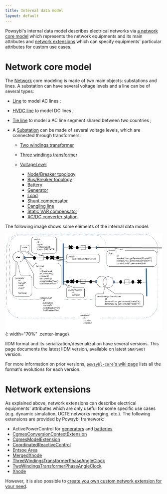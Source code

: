 ```yaml
---
title: Internal data model
layout: default
---
```


Powsybl's internal data model describes electrical networks via [a network core model](#network-core-model) which represents the network equipments
and its main attributes and [network extensions](#network-extensions) which can specify equipments' particular attributes for custom use cases.

# Network core model

The [Network](network.md) core modeling is made of two main objects: substations and lines. A substation can have several voltage levels and a line can be of several types:

- [Line](line.md) to model AC lines ;
- [HVDC line](hvdcLine.md) to model DC lines ;
- [Tie line](tieLine.md) to model a AC line segment shared between two countries ;

- A [Substation](substation.md) can be made of several voltage levels, which are connected through transformers:

    - [Two windings transformer](twoWindingsTransformer.md)

    - [Three windings transformer](threeWindingsTransformer.md)

    - [VoltageLevel](voltageLevel.md)
        - [Node/Breaker topology](../../todo.md)
        - [Bus/Breaker topology](../../todo.md)
        - [Battery](battery.md)
        - [Generator](generator.md)
        - [Load](load.md)
        - [Shunt compensator](shuntCompensator.md)
        - [Dangling line](danglingLine.md)
        - [Static VAR compensator](staticVarCompensator.md)
        - [AC/DC converter station](hvdcConverterStation.md)

The following image shows some elements of the internal data model:

![IIDM model](./images/schema-iidm.png){: width="70%" .center-image}

IIDM format and its serialization/deserialization have several versions.
This page documents the latest IIDM version, available on latest `SNAPSHOT` version.

For more information on prior versions, [`powsybl-core`'s wiki page](https://github.com/powsybl/powsybl-core/wiki) lists
all the format's evolutions for each version.

# Network extensions

As explained above, network extensions can describe electrical equipments' attributes which are only useful for some
specific use cases (e.g. dynamic simulation, UCTE networks merging, etc.). The following extensions are provided by
Powsybl framework:

- ActivePowerControl for [generators](generator.md#active-power-control) and [batteries](battery.md#active-power-control)
- [CgmesConversionContextExtension](../../todo.md)
- [CgmesModelExtension](../../todo.md)
- [CoordinatedReactiveControl](../../todo.md)
- [Entsoe Area](../../todo.md)
- [MergedXnode](../../todo.md)
- [ThreeWindingsTransformerPhaseAngleClock](../../todo.md)
- [TwoWindingsTransformerPhaseAngleClock](../../todo.md)
- [Xnode](../../todo.md)

However, it is also possible to [create you own custom network extension for your need](../../todo.md).
